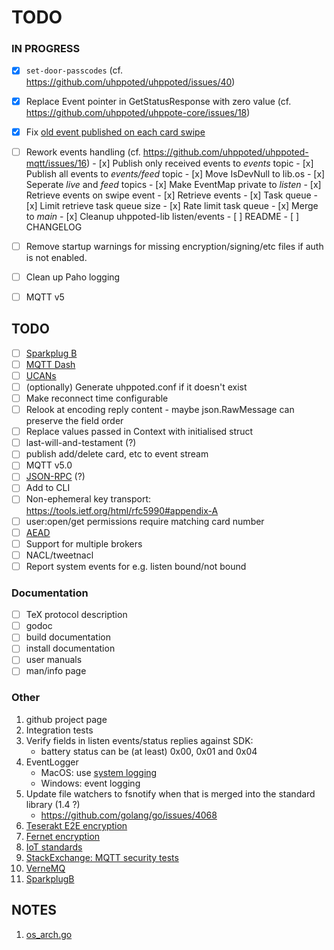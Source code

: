 # TODO

### IN PROGRESS

- [x] `set-door-passcodes` (cf. https://github.com/uhppoted/uhppoted/issues/40)
- [x] Replace Event pointer in GetStatusResponse with zero value (cf. https://github.com/uhppoted/uhppote-core/issues/18)
- [x] Fix [old event published on each card swipe](https://github.com/uhppoted/uhppoted-mqtt/issues/15)

- [ ] Rework events handling (cf. https://github.com/uhppoted/uhppoted-mqtt/issues/16)
      - [x] Publish only received events to _events_ topic
      - [x] Publish all events to _events/feed_ topic
            - [x] Move IsDevNull to lib.os
            - [x] Seperate _live_ and _feed_ topics
            - [x] Make EventMap private to _listen_
            - [x] Retrieve events on swipe event
                  - [x] Retrieve events
                  - [x] Task queue
                  - [x] Limit retrieve task queue size
                  - [x] Rate limit task queue
            - [x] Merge to _main_
            - [x] Cleanup uhppoted-lib listen/events
      - [ ] README
      - [ ] CHANGELOG

- [ ] Remove startup warnings for missing encryption/signing/etc files if auth is not enabled.
- [ ] Clean up Paho logging
- [ ] MQTT v5

## TODO

- [ ] [Sparkplug B](https://github.com/eclipse-sparkplug/sparkplug)
- [ ] [MQTT Dash](https://iot.stackexchange.com/questions/6561/generic-mobile-applications-for-smart-home-devices)
- [ ] [UCANs](https://ucan.xyz/)
- [ ] (optionally) Generate uhppoted.conf if it doesn't exist
- [ ] Make reconnect time configurable
- [ ] Relook at encoding reply content - maybe json.RawMessage can preserve the field order
- [ ] Replace values passed in Context with initialised struct
- [ ] last-will-and-testament (?)
- [ ] publish add/delete card, etc to event stream
- [ ] MQTT v5.0
- [ ] [JSON-RPC](https://en.wikipedia.org/wiki/JSON-RPC) (?)
- [ ] Add to CLI
- [ ] Non-ephemeral key transport:  https://tools.ietf.org/html/rfc5990#appendix-A
- [ ] user:open/get permissions require matching card number 
- [ ] [AEAD](http://alexander.holbreich.org/message-authentication)
- [ ] Support for multiple brokers
- [ ] NACL/tweetnacl
- [ ] Report system events for e.g. listen bound/not bound

### Documentation

- [ ] TeX protocol description
- [ ] godoc
- [ ] build documentation
- [ ] install documentation
- [ ] user manuals
- [ ] man/info page

### Other

1.  github project page
2.  Integration tests
3.  Verify fields in listen events/status replies against SDK:
    - battery status can be (at least) 0x00, 0x01 and 0x04
4.  EventLogger 
    - MacOS: use [system logging](https://developer.apple.com/documentation/os/logging)
    - Windows: event logging
5.  Update file watchers to fsnotify when that is merged into the standard library (1.4 ?)
    - https://github.com/golang/go/issues/4068
6. [Teserakt E2E encryption](https://teserakt.io)
7. [Fernet encryption](https://asecuritysite.com/encryption/fernet)
8. [IoT standards](https://iot.stackexchange.com/questions/5363/mqtt-json-format-for-process-automation-industry)
9. [StackExchange: MQTT security tests](https://iot.stackexchange.com/questions/452/what-simple-security-tests-can-i-perform-on-my-mqtt-network)
10. [VerneMQ](https://vernemq.com)
11. [SparkplugB](https://cogentdatahub.com/connect/mqtt/sparkplug-b)

## NOTES

1. [os_arch.go](https://gist.github.com/camabeh/a02e6846e00251e1820c784516c0318f)
